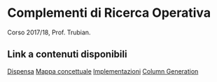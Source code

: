 # Complementi di Ricerca Operativa

Corso 2017/18, Prof. Trubian.

## Link a contenuti disponibili
[Dispensa](https://github.com/LucaCappelletti94/various-notes/blob/master/Unimi/Complementi%20di%20ricerca%20operativa/main.pdf)
[Mappa concettuale](https://github.com/LucaCappelletti94/various-notes/blob/master/Unimi/Complementi%20di%20ricerca%20operativa/mappa%20concettuale.png)
[Implementazioni](https://github.com/LucaCappelletti94/various-notes/blob/master/Unimi/Complementi%20di%20ricerca%20operativa/Models_SCIP.ipynb)
[Column Generation](https://github.com/LucaCappelletti94/various-notes/blob/master/Unimi/Complementi%20di%20ricerca%20operativa/Column%20generation.ipynb)
